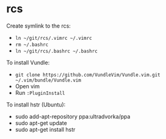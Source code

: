 # rcs

Create symlink to the rcs:
* `ln ~/git/rcs/.vimrc ~/.vimrc`
* `rm ~/.bashrc`
* `ln ~/git/rcs/.bashrc ~/.bashrc`

To install Vundle:
* `git clone https://github.com/VundleVim/Vundle.vim.git ~/.vim/bundle/Vundle.vim`
* Open vim
* Run `:PluginInstall`

To install hstr (Ubuntu):
* sudo add-apt-repository ppa:ultradvorka/ppa
* sudo apt-get update
* sudo apt-get install hstr

